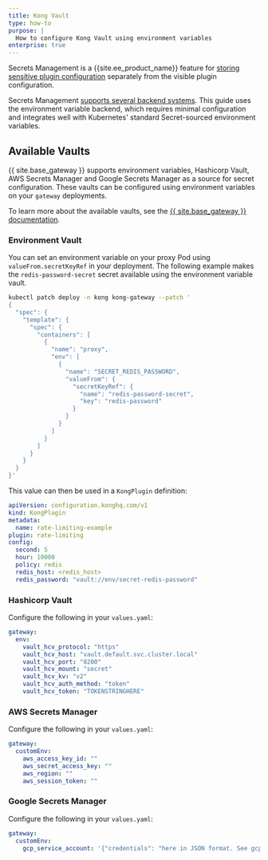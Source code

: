 ```yaml
---
title: Kong Vault
type: how-to
purpose: |
  How to configure Kong Vault using environment variables
enterprise: true
---
```


Secrets Management is a {{site.ee_product_name}} feature for [storing sensitive
plugin configuration](/gateway/latest/kong-enterprise/secrets-management/#referenceable-plugin-fields) 
separately from the visible plugin configuration. 

Secrets Management [supports several backend systems](/gateway/latest/kong-enterprise/secrets-management/backends/).
This guide uses the environment variable backend, which requires minimal
configuration and integrates well with Kubernetes' standard Secret-sourced
environment variables.

## Available Vaults

{{ site.base_gateway }} supports environment variables, Hashicorp Vault, AWS Secrets Manager and Google Secrets Manager as a source for secret configuration. These vaults can be configured using environment variables on your `gateway` deployments.

To learn more about the available vaults, see the [{{ site.base_gateway }} documentation](/gateway/latest/kong-enterprise/secrets-management/).


### Environment Vault

You can set an environment variable on your proxy Pod using `valueFrom.secretKeyRef` in your deployment. The following example makes the `redis-password-secret` secret available using the environment variable vault.

```bash
kubectl patch deploy -n kong kong-gateway --patch '
{
  "spec": {
    "template": {
      "spec": {
        "containers": [
          {
            "name": "proxy",
            "env": [
              {
                "name": "SECRET_REDIS_PASSWORD",
                "valueFrom": {
                  "secretKeyRef": {
                    "name": "redis-password-secret",
                    "key": "redis-password"
                  }
                }
              }
            ]
          }
        ]
      }
    }
  }
}'
```

This value can then be used in a `KongPlugin` definition:

```yaml
apiVersion: configuration.konghq.com/v1
kind: KongPlugin
metadata:
  name: rate-limiting-example
plugin: rate-limiting
config:
  second: 5
  hour: 10000
  policy: redis
  redis_host: <redis_host>
  redis_password: "vault://env/secret-redis-password"
```


### Hashicorp Vault

Configure the following in your `values.yaml`:

```yaml
gateway:
  env:
    vault_hcv_protocol: "https"
    vault_hcv_host: "vault.default.svc.cluster.local"
    vault_hcv_port: "8200"
    vault_hcv_mount: "secret"
    vault_hcv_kv: "v2"
    vault_hcv_auth_method: "token"
    vault_hcv_token: "TOKENSTRINGHERE"
```

### AWS Secrets Manager

Configure the following in your `values.yaml`:

```yaml
gateway:
  customEnv:
    aws_access_key_id: ""
    aws_secret_access_key: ""
    aws_region: ""
    aws_session_token: ""
```

### Google Secrets Manager

Configure the following in your `values.yaml`:

```yaml
gateway:
  customEnv:
    gcp_service_account: '{"credentials": "here in JSON format. See gcp-project-RANDOM_ID.json"}'
```